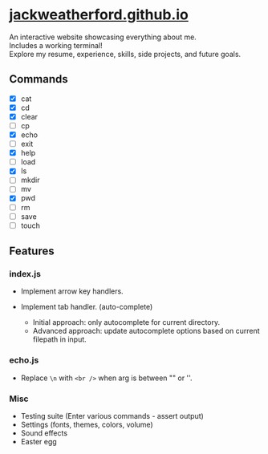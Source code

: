 # [jackweatherford.github.io](https://jackweatherford.github.io/)

An interactive website showcasing everything about me.\
Includes a working terminal!\
Explore my resume, experience, skills, side projects, and future goals.

## Commands

- [x] cat
- [x] cd
- [x] clear
- [ ] cp
- [x] echo
- [ ] exit
- [x] help
- [ ] load
- [x] ls
- [ ] mkdir
- [ ] mv
- [x] pwd
- [ ] rm
- [ ] save
- [ ] touch

## Features

### index.js

- Implement arrow key handlers.
- Implement tab handler. (auto-complete)

  - Initial approach: only autocomplete for current directory.
  - Advanced approach: update autocomplete options based on current filepath in input.

### echo.js

- Replace `\n` with `<br />` when arg is between "" or ''.

### Misc

- Testing suite (Enter various commands - assert output)
- Settings (fonts, themes, colors, volume)
- Sound effects
- Easter egg
